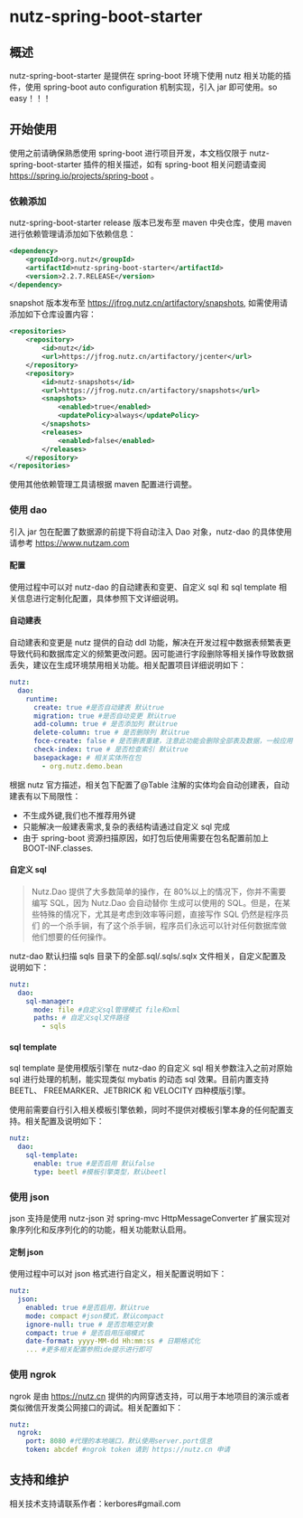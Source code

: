# nutz-spring-boot-starter

## 概述

nutz-spring-boot-starter 是提供在 spring-boot 环境下使用 nutz 相关功能的插件，使用 spring-boot auto configuration 机制实现，引入 jar 即可使用。so easy！！！

## 开始使用

使用之前请确保熟悉使用 spring-boot 进行项目开发，本文档仅限于 nutz-spring-boot-starter 插件的相关描述，如有 spring-boot 相关问题请查阅 https://spring.io/projects/spring-boot 。

### 依赖添加

nutz-spring-boot-starter release 版本已发布至 maven 中央仓库，使用 maven 进行依赖管理请添加如下依赖信息：

```xml
<dependency>
	<groupId>org.nutz</groupId>
	<artifactId>nutz-spring-boot-starter</artifactId>
	<version>2.2.7.RELEASE</version>
</dependency>
```

snapshot 版本发布至 https://jfrog.nutz.cn/artifactory/snapshots, 如需使用请添加如下仓库设置内容：

```xml
<repositories>
	<repository>
		<id>nutz</id>
		<url>https://jfrog.nutz.cn/artifactory/jcenter</url>
	</repository>
	<repository>
		<id>nutz-snapshots</id>
		<url>https://jfrog.nutz.cn/artifactory/snapshots</url>
		<snapshots>
			<enabled>true</enabled>
			<updatePolicy>always</updatePolicy>
		</snapshots>
		<releases>
			<enabled>false</enabled>
		</releases>
	</repository>
</repositories>
```

使用其他依赖管理工具请根据 maven 配置进行调整。

### 使用 dao

引入 jar 包在配置了数据源的前提下将自动注入 Dao 对象，nutz-dao 的具体使用请参考 https://www.nutzam.com

#### 配置

使用过程中可以对 nutz-dao 的自动建表和变更、自定义 sql 和 sql template 相关信息进行定制化配置，具体参照下文详细说明。

#### 自动建表

自动建表和变更是 nutz 提供的自动 ddl 功能，解决在开发过程中数据表频繁表更导致代码和数据库定义的频繁更改问题。因可能进行字段删除等相关操作导致数据丢失，建议在生成环境禁用相关功能。相关配置项目详细说明如下：

```yml
nutz:
  dao:
    runtime:
      create: true #是否自动建表 默认true
      migration: true #是否自动变更 默认true
      add-column: true # 是否添加列 默认true
      delete-column: true # 是否删除列 默认true
      foce-create: false # 是否删表重建，注意此功能会删除全部表及数据，一般应用于demo或测试 默认false
      check-index: true # 是否检查索引 默认true
      basepackage: # 相关实体所在包
        - org.nutz.demo.bean
```

根据 nutz 官方描述，相关包下配置了@Table 注解的实体均会自动创建表，自动建表有以下局限性：

- 不生成外键,我们也不推荐用外键
- 只能解决一般建表需求,复杂的表结构请通过自定义 sql 完成
- 由于 spring-boot 资源扫描原因，如打包后使用需要在包名配置前加上 BOOT-INF.classes.

#### 自定义 sql

> Nutz.Dao 提供了大多数简单的操作，在 80%以上的情况下，你并不需要编写 SQL，因为 Nutz.Dao 会自动替你 生成可以使用的 SQL。但是，在某些特殊的情况下，尤其是考虑到效率等问题，直接写作 SQL 仍然是程序员们 的一个杀手锏，有了这个杀手锏，程序员们永远可以针对任何数据库做他们想要的任何操作。

nutz-dao 默认扫描 sqls 目录下的全部.sql/.sqls/.sqlx 文件相关，自定义配置及说明如下：

```yml
nutz:
  dao:
    sql-manager:
      mode: file #自定义sql管理模式 file和xml
      paths: # 自定义sql文件路径
        - sqls
```

#### sql template

sql template 是使用模版引擎在 nutz-dao 的自定义 sql 相关参数注入之前对原始 sql 进行处理的机制，能实现类似 mybatis 的动态 sql 效果。目前内置支持 BEETL、 FREEMARKER、JETBRICK 和 VELOCITY 四种模版引擎。

使用前需要自行引入相关模板引擎依赖，同时不提供对模板引擎本身的任何配置支持。相关配置及说明如下：

```yml
nutz:
  dao:
    sql-template:
      enable: true #是否启用 默认false
      type: beetl #模板引擎类型，默认beetl
```

### 使用 json

json 支持是使用 nutz-json 对 spring-mvc HttpMessageConverter 扩展实现对象序列化和反序列化的的功能，相关功能默认启用。

#### 定制 json

使用过程中可以对 json 格式进行自定义，相关配置说明如下：

```yml
nutz:
  json:
    enabled: true #是否启用，默认true
    mode: compact #json模式，默认compact
    ignore-null: true # 是否忽略空对象
    compact: true # 是否启用压缩模式
    date-format: yyyy-MM-dd Hh:mm:ss # 日期格式化
    ... #更多相关配置参照ide提示进行即可
```

### 使用 ngrok

ngrok 是由 https://nutz.cn 提供的内网穿透支持，可以用于本地项目的演示或者类似微信开发类公网接口的调试。相关配置如下：

```yml
nutz:
  ngrok:
    port: 8080 #代理的本地端口，默认使用server.port信息
    token: abcdef #ngrok token 请到 https://nutz.cn 申请
```

## 支持和维护

相关技术支持请联系作者：kerbores#gmail.com
